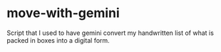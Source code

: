 # move-with-gemini
Script that I used to have gemini convert my handwritten list of what is packed in boxes into a digital form.
